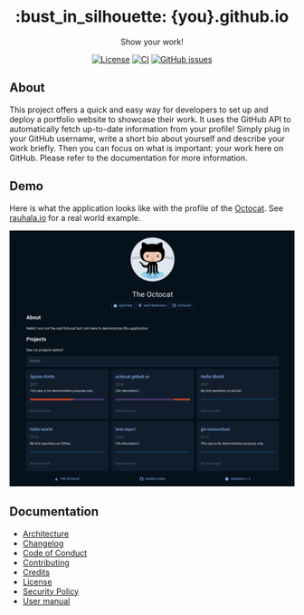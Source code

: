 <h1 align="center">:bust_in_silhouette: {you}.github.io</h1>

<div align="center">

Show your work!
  
</div>

<div align="center">

[![License](https://img.shields.io/github/license/rikurauhala/0b.is?color=blue&style=for-the-badge)](https://github.com/rikurauhala/0b.is/blob/main/LICENSE.md)
[![CI](https://img.shields.io/github/actions/workflow/status/rikurauhala/you.github.io/main.yml?style=for-the-badge)](https://github.com/rikurauhala/you.github.io/actions/workflows/main.yml)
[![GitHub issues](https://img.shields.io/github/issues/rikurauhala/you.github.io?style=for-the-badge)](https://github.com/rikurauhala/you.github.io/issues)

</div>

## About

This project offers a quick and easy way for developers to set up and deploy a portfolio website to showcase their work. It uses the GitHub API to automatically fetch up-to-date information from your profile! Simply plug in your GitHub username, write a short bio about yourself and describe your work briefly. Then you can focus on what is important: your work here on GitHub. Please refer to the documentation for more information.

## Demo

Here is what the application looks like with the profile of the [Octocat](https://github.com/octocat). See [rauhala.io](https://rauhala.io) for a real world example.

![Demo with the Octocat](docs/img/octocat.png)

## Documentation

- [Architecture](docs/architecture.md)
- [Changelog](docs/changelog.md)
- [Code of Conduct](.github/CODE_OF_CONDUCT.md)
- [Contributing](.github/CONTRIBUTING.md)
- [Credits](docs/credits.md)
- [License](LICENSE)
- [Security Policy](.github/SECURITY.md)
- [User manual](docs/manual.md)

